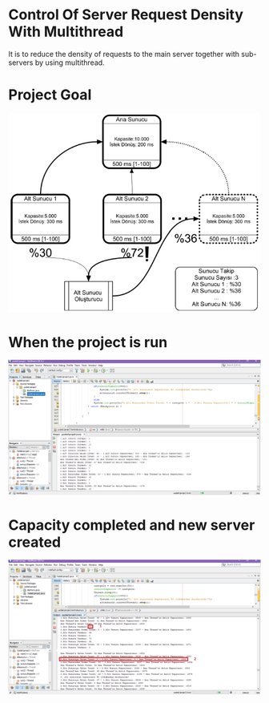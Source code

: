 # Control Of Server Request Density With Multithread
It is to reduce the density of requests to the main server together with sub-servers by using multithread.

# Project Goal
![alt text](https://github.com/hrnbykbs/AllPictures/blob/main/ControlOfServerRequestDensityWithMultithread/problem.png)

# When the project is run
![alt text](https://github.com/hrnbykbs/AllPictures/blob/main/ControlOfServerRequestDensityWithMultithread/whenTheProjectIsRun.png)

# Capacity completed and new server created
![alt text](https://github.com/hrnbykbs/AllPictures/blob/main/ControlOfServerRequestDensityWithMultithread/capacityCompleted.png)
